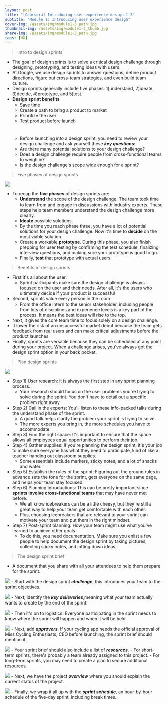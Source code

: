 ```yaml
---
layout: post
title: "[Coursera] Introducing user experience design 1-3"
subtitle: "Module 1: Introducing user experience design"
cover-img: /assets/img/module1-3_path.jpg
thumbnail-img: /assets/img/module1-3_thumb.jpg
share-img: /assets/img/module1-3_path.jpg
tags: [UX]
---
```


> Intro to design sprints

- The goal of design sprints is to solve a critical design challenge through designing, prototyping, and testing ideas with users. 
- At Google, we use design sprints to answer questions, define product directions, figure out cross-team strategies, and even build team culture.
- Design sprints generally include five phases: 1)understand, 2)ideate, 3)decide, 4)prototype, and 5)test.
- **Design sprint benefits**
	- Save time
    - Create a path to bring a product to market
    - Prioritize the user
    - Test product before launch
    #
    - Before launching into a design sprint, you need to review your design challenge and ask yourself these ***key questions***:
    - Are there many potential solutions to your design challenge?
    - Does a design challenge require people from cross-functional teams to weigh in?
    - Is the design challenge's scope wide enough for a sprint?

> Five phases of design sprints

![](https://velog.velcdn.com/images/erica990604/post/230a978d-30a5-4467-bc0b-5cc9e368adb9/image.png)
- To recap the **five phases** of design sprints are: 
	- **Understand** the scope of the design challenge. The team took time to learn from and engage in discussions with industry experts. These steps help team members understand the design challenge more clearly.
    - **Ideate** possible solutions.
    - By the time you reach phase three, you have a lot of potential solutions for your design challenge. Now it's time to **decide** on the most viable solution.
    - Create a workable **prototype**. During this phase, you also finish prepping for user testing by confirming the test schedule, finalizing interview questions, and making sure your prototype is good to go. 
    - Finally, **test** that prototype with actual users.

> Benefits of design sprints

- First it's all about the user. 
	- Sprint participants make sure the design challenge is always focused on the user and their needs. After all, it's the users who ultimately decide if your product is successful
- Second, sprints value every person in the room
	- From the office intern to the senior stakeholder, including people from lots of disciplines and experience levels is a key part of the process. It means the best ideas will rise to the top. 
- Next, it gives the core team time to focus solely on a design challenge. 
- It lower the risk of an unsuccessful market debut because the team gets feedback from real users and can make critical adjustments before the product launches. 
- Finally, sprints are versatile because they can be scheduled at any point during your project. When a challenge arises, you've always got the design sprint option in your back pocket.

> Plan design sprints

![](https://velog.velcdn.com/images/erica990604/post/e3a99847-4777-4996-b09a-5f48793c1be5/image.png)
- Step 1) User research: it is always the first step in any sprint planning process.
	- Your research should focus on the user problems you're trying to solve during the sprint. You don't have to detail out a specific problem right away
- Step 2) Call in the experts: You'll listen to these info-packed talks during the understand phase of the sprint. 
	- A good talk helps clarify the problem your sprint is trying to solve. 
    - The more experts you bring in, the more schedules you have to accommodate. 
- Step 3) Find the right space: It's important to ensure that the space allows all employees equal opportunities to perform their job. 
- Step 4) Gather supplies: If you're planning the design sprint, it's your job to make sure everyone has what they need to participate, kind of like a teacher handing out classroom supplies. 
  - Some essentials include markers, sticky notes, and a lot of snacks and water.
- Step 5) Establish the rules of the sprint: Figuring out the ground rules in advance sets the tone for the sprint, gets everyone on the same page, and helps your team stay focused. 
- Step 6) Planning introductions: This can be pretty important since **sprints involve cross-functional teams** that may have never met before. 
	- We all know icebreakers can be a little cheesy, but they're still a great way to help your team get comfortable with each other. 
    - Plus, choosing icebreakers that are relevant to your sprint can motivate your team and put them in the right mindset. 
- Step 7) Post-sprint planning: How your team might use what you've learned to achieve other goals. 
  - To do this, you need documentation. Make sure you enlist a few people to help document the design sprint by taking pictures, collecting sticky notes, and jotting down ideas.

> The design sprint brief

- A document that you share with all your attendees to help them prepare for the sprint.

![](https://velog.velcdn.com/images/erica990604/post/77eaa5e9-571a-43c9-b306-85b9f7e503e3/image.png)
	- Start with the design sprint ***challenge***, this introduces your team to the sprint objectives.

![](https://velog.velcdn.com/images/erica990604/post/31687e0b-18b6-4e1f-bde3-279810c09541/image.png)
	- Next, identify the ***key delieveries***,meaning what your team actually wants to create by the end of the sprint.

![](https://velog.velcdn.com/images/erica990604/post/f4be2981-2544-40ca-ac6c-b15bb5e90a87/image.png)
	- Then it's on to logistics. Everyone participating in the sprint needs to know where the sprint will happen and when it will be held. 
    
![](https://velog.velcdn.com/images/erica990604/post/531bbbe1-9e19-4674-b863-0de23cc39241/image.png)
	- Next, add ***approvers***. If your cycling app needs the official approval of Miss Cycling Enthusiasts, CEO before launching, the sprint brief should mention it. 

![](https://velog.velcdn.com/images/erica990604/post/95c823c1-4b23-48b3-823b-cdd581f736e5/image.png)
	- Your sprint brief should also include a list of ***resources.***
    - For short-term sprints, there's probably a team already assigned to this project. 
    - For long-term sprints, you may need to create a plan to secure additional resources.
    
![](https://velog.velcdn.com/images/erica990604/post/e43d6bc9-18fc-4a95-8a0e-5c084bf4012e/image.png)
	 - Next, we have the project ***overview*** where you should explain the current status of the project. 
     
![](https://velog.velcdn.com/images/erica990604/post/d3ac9aad-0e90-479b-9b79-166ce9cb8c67/image.png)
     - Finally, we wrap it all up with the ***sprint schedule***, an hour-by-hour schedule of the five-day sprint, including break times.

